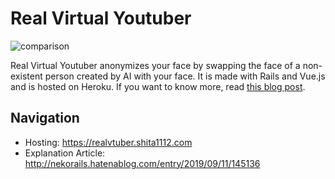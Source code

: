 # Real Virtual Youtuber

![comparison](./readme/comparison.gif)

Real Virtual Youtuber anonymizes your face by swapping the face of a non-existent person created by AI with your face. It is made with Rails and Vue.js and is hosted on Heroku. If you want to know more, read [this blog post](http://nekorails.hatenablog.com/entry/2019/09/11/145136).

## Navigation
- Hosting: https://realvtuber.shita1112.com
- Explanation Article: http://nekorails.hatenablog.com/entry/2019/09/11/145136

